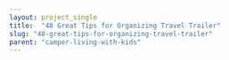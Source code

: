 ```yaml
---
layout: project_single
title:  "48 Great Tips for Organizing Travel Trailer"
slug: "48-great-tips-for-organizing-travel-trailer"
parent: "camper-living-with-kids"
---
```

 
